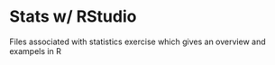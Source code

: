 # Stats w/ RStudio
Files associated with statistics exercise which gives an overview and exampels in R
